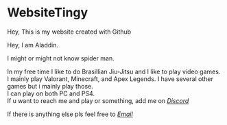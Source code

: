 # WebsiteTingy
Hey, This is my website created with Github

Hey, I am Aladdin.

I might or might not know spider man.

In my free time I like to do Brasillian Jiu-Jitsu and I like to play video games. 
<br>
I mainly play Valorant, Minecraft, and Apex Legends. I have several other games but i mainly play those.
<br>
I can play on both PC and PS4.
<br>
If u want to reach me and play or something, add me on *[Discord](https://www.discordapp.com/users/Aladdin#4459)*






If there is anything else pls feel free to *[Email](lillebrorola@gmail.com)*
